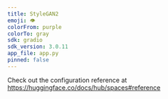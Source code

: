 ```yaml
---
title: StyleGAN2
emoji: 👁
colorFrom: purple
colorTo: gray
sdk: gradio
sdk_version: 3.0.11
app_file: app.py
pinned: false
---
```


Check out the configuration reference at https://huggingface.co/docs/hub/spaces#reference
